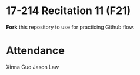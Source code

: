 # 17-214 Recitation 11 (F21)
**Fork** this repository to use for practicing Github flow.

# Attendance
Xinna Guo
Jason Law
